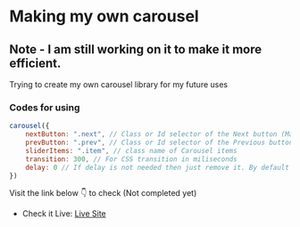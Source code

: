 # Making my own carousel
## Note - I am still working on it to make it more efficient.
Trying to create my own carousel library for my future uses 

### Codes for using

```javascript
carousel({
    nextButton: ".next", // Class or Id selector of the Next button (Make sure to put . or #, and unique name for each class and id)
    prevButton: ".prev", // Class or Id selector of the Previous button (Make sure to put . or # unique name for each class and id)
    sliderItems: ".item", // class name of Carousel items
    transition: 300, // For CSS transition in miliseconds
    delay: 0 // If delay is not needed then just remove it. By default it's 0.
})
```

Visit the link below 👇 to check (Not completed yet)
- Check it Live: [Live Site](https://isugam.github.io/creating-carousel/)